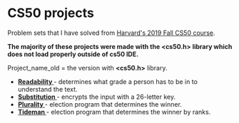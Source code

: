 # CS50 projects
Problem sets that I have solved from <a href="https://cs50.harvard.edu/college/2019/fall/"> Harvard's 2019 Fall CS50 course</a>.

<b>The majority of these projects were made with the <b><cs50.h></b> library which does not load properly outside of cs50 IDE. </b>

Project_name_old = the version with <b><cs50.h></b> library.


<ul>
  <li> <b> <a href="https://github.com/jonwow/CS50projects/blob/master/readability.c"> Readability </a> </b> - determines what grade a person has to be in to understand the text.</li>
  <li> <b> <a href="https://github.com/jonwow/CS50projects/blob/master/substitution.c"> Substitution </a> </b> - encrypts the input with a 26-letter key.</li>
    <li> <b> <a href="https://github.com/jonwow/CS50projects/blob/master/plurality.c"> Plurality </a> </b> - election program that determines the winner.</li>
    <li> <b> <a href="https://github.com/jonwow/CS50projects/blob/master/tideman.c"> Tideman </a> </b> - election program that determines the winner by ranks.</li>

</ul>
  
